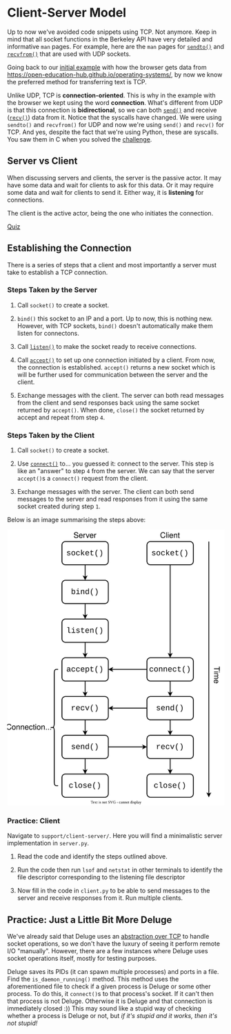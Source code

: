 # Client-Server Model

Up to now we've avoided code snippets using TCP.
Not anymore.
Keep in mind that all socket functions in the Berkeley API have very detailed and informative `man` pages.
For example, here are the `man` pages for [`sendto()`](https://linux.die.net/man/2/sendto) and [`recvfrom()`](https://linux.die.net/man/2/recvfrom) that are used with UDP sockets.

Going back to our [initial example](./remote-io.md#one-browser---many-connections) with how the browser gets data from <https://open-education-hub.github.io/operating-systems/>, by now we know the preferred method for transferring text is TCP.

Unlike UDP, TCP is **connection-oriented**.
This is why in the example with the browser we kept using the word **connection**.
What's different from UDP is that this connection is **bidirectional**, so we can both [`send()`](https://man7.org/linux/man-pages/man2/send.2.html) and receive ([`recv()`](https://man7.org/linux/man-pages/man2/recv.2.html)) data from it.
Notice that the syscalls have changed.
We were using `sendto()` and `recvfrom()` for UDP and now we're using `send()` and `recv()` for TCP.
And yes, despite the fact that we're using Python, these are syscalls.
You saw them in C when you solved the [challenge](./remote-io.md#practice-network-sockets-challenge).

## Server vs Client

When discussing servers and clients, the server is the passive actor.
It may have some data and wait for clients to ask for this data.
Or it may require some data and wait for clients to send it.
Either way, it is **listening** for connections.

The client is the active actor, being the one who initiates the connection.

[Quiz](../quiz/client-server-sender-receiver.md)

## Establishing the Connection

There is a series of steps that a client and most importantly a server must take to establish a TCP connection.

### Steps Taken by the Server

1. Call `socket()` to create a socket.

1. `bind()` this socket to an IP and a port.
Up to now, this is nothing new.
However, with TCP sockets, `bind()` doesn't automatically make them listen for connectons.

1. Call [`listen()`](https://man7.org/linux/man-pages/man2/listen.2.html) to make the socket ready to receive connections.

1. Call [`accept()`](https://man7.org/linux/man-pages/man2/accept.2.html) to set up one connection initiated by a client.
From now, the connection is established.
`accept()` returns a new socket which is will be further used for communication between the server and the client.

1. Exchange messages with the client.
The server can both read messages from the client and send responses back using the same socket returned by `accept()`.
When done, `close()` the socket returned by accept and repeat from step `4`.

### Steps Taken by the Client

1. Call `socket()` to create a socket.

1. Use [`connect()`](https://man7.org/linux/man-pages/man2/connect.2.html) to... you guessed it: connect to the server.
This step is like an "answer" to step `4` from the server.
We can say that the server `accept()`s a `connect()` request from the client.

1. Exchange messages with the server.
The client can both send messages to the server and read responses from it using the same socket created during step `1`.

Below is an image summarising the steps above:

![Steps to Establish a Connection](../media/connection-establishment.svg)

### Practice: Client

Navigate to `support/client-server/`.
Here you will find a minimalistic server implementation in `server.py`.

1. Read the code and identify the steps outlined above.

1. Run the code then run `lsof` and `netstat` in other terminals to identify the file descriptor corresponding to the listening file descriptor

1. Now fill in the code in `client.py` to be able to send messages to the server and receive responses from it.
Run multiple clients.

## Practice: Just a Little Bit More Deluge

We've already said that Deluge uses an [abstraction over TCP](./networking-101.md#practice-encapsulation-example-deluge-revived) to handle socket operations, so we don't have the luxury of seeing it perform remote I/O "manually".
However, there are a few instances where Deluge uses socket operations itself, mostly for testing purposes.

Deluge saves its PIDs (it can spawn multiple processes) and ports in a file.
Find the `is_daemon_running()` method.
This method uses the aforementioned file to check if a given process is Deluge or some other process.
To do this, it `connect()`s to that process's socket.
If it can't then that process is not Deluge.
Otherwise it is Deluge and that connection is immediately closed :))
This may sound like a stupid way of checking whether a process is Deluge or not, but _if it's stupid and it works, then it's not stupid!_
